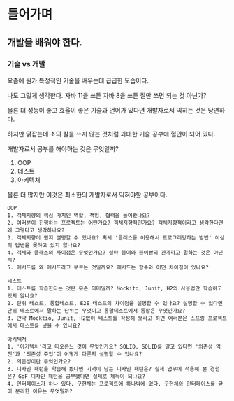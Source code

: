 # 들어가며

## 개발을 배워야 한다.

### 기술 vs 개발

요즘에 뭔가 특정적인 기술을 배우는데 급급한 모습이다.

나도 그렇게 생각한다. 자바 11을 쓰든 자바 8을 쓰든 잘만 쓰면 되는 것 아닌가?

물론 더 성능이 좋고 효율이 좋은 기술과 언어가 있다면 개발자로서 익히는 것은 당연하다.

하지만 닭잡는데 소의 칼을 쓰지 않는 것처럼 과대한 기술 공부에 혈안이 되어 있다.

개발자로서 공부를 해야하는 것은 무엇일까?

1. OOP 
2. 테스트
3. 아키텍처

물론 더 많지만 이것은 최소한의 개발자로서 익혀야할 공부이다.

```text
OOP
1. 객체지향의 핵심 가치인 역할, 책임, 협력을 들어봤나요?
2. 여러분이 진행하는 프로젝트는 어떤가요? 객체지향적인가요? 객체지향적이라고 생각한다면 왜 그렇다고 생각하나요?
3. 객체지향이 뭔지 설명할 수 있나요? 혹시 '클래스를 이용해서 프로그래밍하는 방법' 이상의 답변을 못하고 있지 않나요?
4. 객체와 클래스의 차이점은 무엇인가요? 설마 붕어와 붕어빵의 관계라고 말하는 것은 아닌지?
5. 메서드를 왜 메서드라고 부르는 것일까요? 메서드는 함수와 어떤 차이점이 있나요?

테스트
1. 테스트를 학습한다는 것은 무슨 의미일까? Mockito, Junit, H2의 사용법만 학습하고 있지 않나요?
2. 단위 테스트, 통합테스트, E2E 테스트의 차이점을 설명할 수 있나요? 설명할 수 있다면 단위 테스트에서 말하는 단위는 무엇이고 통합테스트에서 통합은 무엇인가요?
3. 만약 Mocktio, Junit, H2없이 테스트를 작성해 보라고 하면 여러분은 스프링 프로젝트에서 테스트를 넣을 수 있나요?

아키텍처
1. '아키텍처'라고 떠오른느 것이 무엇인가요? SOLID, SOLID를 알고 있다면 '의존성 역전'과 '의존성 주입'이 어떻게 다른지 설명할 수 있나요?
2. 의존성이란 무엇인가요?
3. 디자인 패턴을 학습해 봤다면 기억이 남는 디자인 패턴은? 실제 업무에 적용해 본 경험은? GoF 디자인 패턴을 공부했다면 실제로 체득이 되나요?
4. 인터페이스가 하나 있다. 구현체는 프로젝트에 하나밖에 없다. 구현체와 인터페이스를 굳이 분리한 이유는 무엇일까?
```







